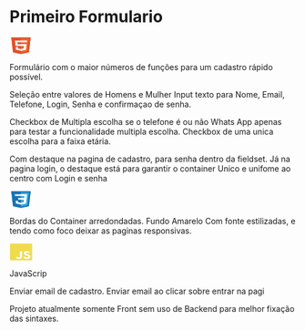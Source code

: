 <h1>Primeiro Formulario</h1>

 

  <img align="center" alt="HTML" height="30" width="40" src="https://raw.githubusercontent.com/devicons/devicon/master/icons/html5/html5-original.svg">

Formulário com o maior números de funções para um cadastro rápido possível. 

Seleção entre valores de Homens e Mulher
Input texto para Nome, Email, Telefone, Login, Senha e confirmaçao de senha.

Checkbox de Multipla escolha se o telefone é ou não Whats App apenas para testar a funcionalidade multipla escolha. 
Checkbox de uma unica escolha para a faixa etária.

Com destaque na pagina de cadastro, para senha dentro da fieldset. 
Já na pagina login, o destaque está para garantir o container Unico e unifome ao centro com Login e senha


 <img align="center" alt="CSS" height="30" width="40" src="https://raw.githubusercontent.com/devicons/devicon/master/icons/css3/css3-original.svg">

Bordas do Container arredondadas. 
Fundo Amarelo 
Com fonte estilizadas, 
e tendo como foco deixar as paginas responsivas. 

  <img align="center" alt="Js" height="30" width="40" src="https://raw.githubusercontent.com/devicons/devicon/master/icons/javascript/javascript-plain.svg">









JavaScrip

Enviar email de cadastro.
Enviar email ao clicar sobre entrar na pagi

Projeto atualmente somente Front sem uso de Backend para melhor fixação das sintaxes.
